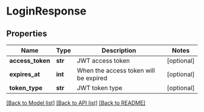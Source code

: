 # LoginResponse

## Properties
Name | Type | Description | Notes
------------ | ------------- | ------------- | -------------
**access_token** | **str** | JWT access token | [optional] 
**expires_at** | **int** | When the access token will be expired | [optional] 
**token_type** | **str** | JWT token type | [optional] 

[[Back to Model list]](../README.md#documentation-for-models) [[Back to API list]](../README.md#documentation-for-api-endpoints) [[Back to README]](../README.md)


